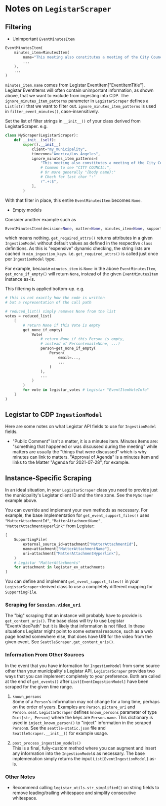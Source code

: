# Notes on `LegistarScraper`

## Filtering

- Unimportant `EventMinutesItem`

```python
EventMinutesItem(
    minutes_item=MinutesItem(
        name="This meeting also constitutes a meeting of the City Council, provided ...",
        ...
    ),
    ...
)
```

`minutes_item.name` comes from Legistar EventItem["EventItemTitle"]. Legistar 
EventItems will often contain unimportant information, as shown above, that we 
want to exclude from ingesting into CDP. The `ignore_minutes_item_patterns` parameter in 
`LegistarScraper` defines a `List[str]` that we want to filter out. 
`ignore_minutes_item_patterns` is used in `filter_event_minutes()`, case-insensitively.

Set the list of filter strings in `__init__()` of your class derived from LegistarScraper. e.g.

```python
class MyScraper(LegistarScraper):
    def __init__(self):
        super().__init__(
            client="my_municipality",
            timezone="America/Los_Angeles",
            ignore_minutes_item_patterns=[
                "This meeting also constitutes a meeting of the City Council",
                # Common to see "CITY COUNCIL:",
                # Or more generally "{body name}:"
                # Check for last char ":"
                r".+:$",
            ],
        )
```

With that filter in place, this entire `EventMinutesItem` becomes `None`.

- Empty models

Consider another example such as

```python
EventMinutesItem(decision=None, matter=None, minutes_item=None, supporting_files=[], ...)
```

which means nothing. `get_required_attrs()` returns attributes in a given 
`IngestionModel` without default values as defined in the respective `class` 
definitions. As this is "expensive" dynamic checking, the string lists are cached 
in `min_ingestion_keys`. i.e. `get_required_attrs()` is called just once per 
`IngestionModel` type.

For example, because `minutes_item` is `None` in the above 
`EventMinutesItem`, `get_none_if_empty()` will return `None`, instead of the 
given `EventMinutesItem` instance as-is.

This filtering is applied bottom-up. e.g.

```python
# this is not exactly how the code is written
# but a representation of the call path

# reduced_list() simply removes None from the list
votes = reduced_list(
    [
        # return None if this Vote is empty
        get_none_if_empty(
            Vote(
                # return None if this Person is empty,
                # instead of Person(email=None, ...)
                person=get_none_if_empty(
                    Person(
                        email=...,
                        ...
                    )
                ),
                ...
            )
        )
        for vote in legistar_votes # Legistar "EventItemVoteInfo"
    ]
)
```

## Legistar to CDP `IngestionModel`

Here are some notes on what Legistar API fields to use for `IngestionModel` fields.

- "Public Comment" isn't a matter, it is a minutes item. Minutes items 
are: "something that happened or was discussed during the meeting" while matters 
are usually the "things that were discussed" which is why minutes can link to 
matters. "Approval of Agenda" is a minutes item and links to the Matter "Agenda 
for 2021-07-28", for example.

## Instance-Specific Scraping

In an ideal situation, in your `LegistarScraper` class you need to provide just 
the municipality's Legistar client ID and the time zone. See the `MyScraper` example above.

You can override and implement your own methods as necessary. For example, the base
implementation for `get_event_support_files()` uses `"MatterAttachmentId"`, 
`"MatterAttachmentName"`, `"MatterAttachmentHyperlink"` from Legistar:

```python
[
    SupportingFile(
        external_source_id=attachment["MatterAttachmentId"],
        name=attachment["MatterAttachmentName"],
        uri=attachment["MatterAttachmentHyperlink"],
    )
    # Legistar "MatterAttachments"
    for attachment in legistar_ev_attachments
]
```

You can define and implement `get_event_support_files()` in your 
`LegistarScraper`-derived class to use a completely different mapping for 
`SupportingFile`.

### Scraping for `Session.video_uri`

The "big" scraping that an instance will probably have to provide is 
`get_content_uris()`. The base class will try to use Legistar "EventVideoPath" but 
it is likely that information is not filled. In these situations Legistar might 
point to some external resource, such as a web page hosted somewhere else, that 
does have URI for the video from the given event. See `SeattleScraper.get_content_uris()`.

### Information From Other Sources

In the event that you have information for `IngestionModel` from some source other than your municipality's Legistar API, `LegistarScraper` provides two ways that you can implement completely to your preference. Both are called at the end of `get_events()` after `List[EventIngestionModel]` have been scraped for the given time range.

1. `known_persons`  
Some of a `Person`'s information may not change for a long time, perhaps on the order of years. Examples are `Person.picture_uri` and `Person.seat`. `LegistarScraper` defines `known_persons` parameter of type `Dict[str, Person]` where the keys are `Person.name`. This dictionary is used in `inject_known_person()` to "inject" information in the scraped `Person`s. See the `seattle-static.json` file and `SeattleScraper.__init__()` for example usage.

2. `post_process_ingestion_models()`  
This is a final, fully-custom method where you can augment and insert any information into the `IngestionModel`s as necessary. The base implemenation simply returns the input `List[EventIngestionModel]` as-is.

### Other Notes

- Recommend calling `legistar_utils.str_simplified()` on string fields to remove 
leading/trailing whitespace and simplify consecutive whitespace.
